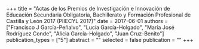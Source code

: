 +++
title = "Actas de los Premios de Investigación e Innovación de Educación Secundaria Obligatoria, Bachillerato y Formación Profesional de Castilla y León 2017 (PIIECYL 2017)"
date = 2017-06-01
authors = ["Francisco J García-Peñalvo", "Lucía García-Holgado", "María José Rodríguez Conde", "Alicia García-Holgado", "Juan Cruz-Benito"]
publication_types = ["5"]
abstract = ""
selected = false
publication = ""
+++
